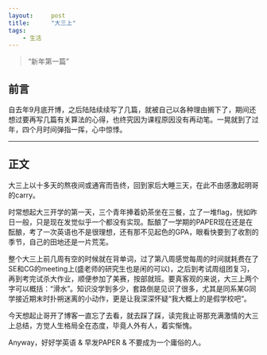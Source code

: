 ```yaml
---
layout:     post
title:      "大三上"
tags:
    - 生活
---
```


> “新年第一篇”


## 前言

自去年9月底开博，之后陆陆续续写了几篇，就被自己以各种理由搁下了，期间还想过要再写几篇有关算法的心得，也终究因为课程原因没有再动笔。一晃就到了过年，四个月时间弹指一挥，心中惊悸。

---

## 正文

大三上以十多天的熬夜间或通宵而告终，回到家后大睡三天，在此不由感激起明哥的carry。

时常想起大三开学的第一天，三个青年捧着奶茶坐在三餐，立了一堆flag，恍如昨日一般，只是现在发觉似乎一个都没有实现。酝酿了一学期的PAPER现在还是在酝酿，考了一次英语也不是很理想，还有那不见起色的GPA，眼看快要到了收割的季节，自己的田地还是一片荒芜。

整个大三上前几周有空的时候就在背单词，过了第八周感觉每周的时间就耗费在了SE和CG的meeting上(盛老师的研究生也是闲的可以)，之后到考试周组团复习，再到考完试杀大作业，顺便参加了美赛，按部就班。要真客观的来说，大三上两个字可以概括：“滑水”。知识没学到多少，套路倒是见识了很多，尤其是同系某G同学接近期末时扑朔迷离的小动作，更是让我深深怀疑“我大概上的是假学校吧“。

今天想起止哥开了博客一直忘了去看，就去踩了踩，读完我止哥那充满激情的大三上总结，方觉人生格局全在态度，毕竟人外有人，着实惭愧。

Anyway，好好学英语 & 早发PAPER & 不要成为一个庸俗的人。

